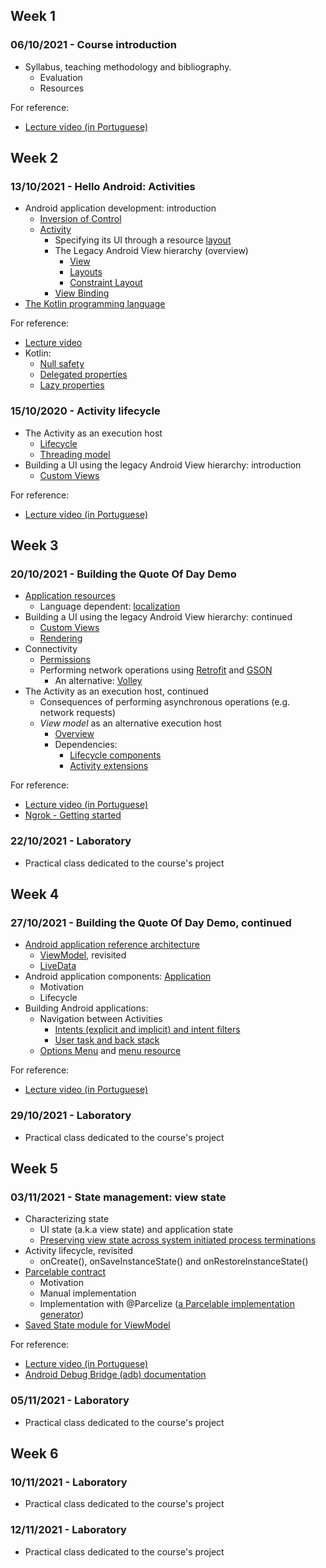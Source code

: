 
## Week 1
### 06/10/2021 - Course introduction
* Syllabus, teaching methodology and bibliography.
  * Evaluation
  * Resources

For reference:
  * [Lecture video (in Portuguese)](https://www.youtube.com/watch?v=4902iEuQSuI&list=PL8XxoCaL3dBj-9DhstfK_krmviLwfN7mX&index=1)
  
## Week 2
### 13/10/2021 - Hello Android: Activities
* Android application development: introduction
  * [Inversion of Control](https://martinfowler.com/bliki/InversionOfControl.html)
  * [Activity](https://developer.android.com/guide/components/activities/intro-activities)
    * Specifying its UI through a resource [layout](https://developer.android.com/guide/topics/resources/layout-resource)
    * The Legacy Android View hierarchy (overview)
      * [View](https://developer.android.com/reference/android/view/View)
      * [Layouts](https://developer.android.com/guide/topics/ui/declaring-layout)
      * [Constraint Layout](https://developer.android.com/training/constraint-layout/)
    * [View Binding](https://developer.android.com/topic/libraries/view-binding)
* [The Kotlin programming language](https://kotlinlang.org/docs/reference/)
  

For reference:
  * [Lecture video](https://www.youtube.com/watch?v=2o3p_yZyYv4&list=PL8XxoCaL3dBj-9DhstfK_krmviLwfN7mX&index=2)
  * Kotlin:
    * [Null safety](https://kotlinlang.org/docs/null-safety.html)
    * [Delegated properties](https://kotlinlang.org/docs/delegated-properties.html)
    * [Lazy properties](https://kotlinlang.org/docs/delegated-properties.html#lazy-properties)

### 15/10/2020 - Activity lifecycle 
* The Activity as an execution host
  * [Lifecycle](https://developer.android.com/guide/components/activities/activity-lifecycle)
  * [Threading model](https://developer.android.com/guide/components/processes-and-threads#Threads)
* Building a UI using the legacy Android View hierarchy: introduction
  * [Custom Views](https://developer.android.com/guide/topics/ui/custom-components)

For reference:
  * [Lecture video (in Portuguese)](https://www.youtube.com/watch?v=kYFLKZwwBWI&list=PL8XxoCaL3dBj-9DhstfK_krmviLwfN7mX&index=3)

## Week 3
### 20/10/2021 - Building the Quote Of Day Demo
* [Application resources](https://developer.android.com/guide/topics/resources/providing-resources)
  * Language dependent: [localization](https://developer.android.com/guide/topics/resources/localization)
* Building a UI using the legacy Android View hierarchy: continued
  * [Custom Views](https://developer.android.com/guide/topics/ui/custom-components)
  * [Rendering](https://developer.android.com/guide/topics/ui/how-android-draws)
* Connectivity
  * [Permissions](https://developer.android.com/training/basics/network-ops/connecting)
  * Performing network operations using [Retrofit](https://square.github.io/retrofit/) and [GSON](https://github.com/google/gson)
    * An alternative: [Volley](https://developer.android.com/training/volley)
* The Activity as an execution host, continued
  * Consequences of performing asynchronous operations (e.g. network requests)
  * _View model_ as an alternative execution host
    * [Overview](https://developer.android.com/topic/libraries/architecture/viewmodel)
    * Dependencies:
      * [Lifecycle components](https://developer.android.com/jetpack/androidx/releases/lifecycle#groovy)
      * [Activity extensions](https://developer.android.com/jetpack/androidx/releases/activity)

For reference:
  * [Lecture video (in Portuguese)](https://www.youtube.com/watch?v=nWJyvz70AZ4&list=PL8XxoCaL3dBj-9DhstfK_krmviLwfN7mX&index=4)
  * [Ngrok - Getting started](https://dashboard.ngrok.com/get-started/setup)

### 22/10/2021 - Laboratory
* Practical class dedicated to the course's project

## Week 4
### 27/10/2021 - Building the Quote Of Day Demo, continued
* [Android application reference architecture](https://developer.android.com/jetpack/guide)
  * [ViewModel](https://developer.android.com/topic/libraries/architecture/viewmodel), revisited
  * [LiveData](https://developer.android.com/topic/libraries/architecture/livedata)
* Android application components: [Application](https://developer.android.com/reference/android/app/Application)
  * Motivation
  * Lifecycle
* Building Android applications:
  * Navigation between Activities
    * [Intents (explicit and implicit) and intent filters](https://developer.android.com/guide/components/intents-filters)
    * [User task and back stack](https://developer.android.com/guide/components/activities/tasks-and-back-stack)
  * [Options Menu](https://developer.android.com/guide/topics/ui/menus#options-menu) and [menu resource](https://developer.android.com/guide/topics/resources/menu-resource)   
  
For reference:
  * [Lecture video (in Portuguese)](https://www.youtube.com/watch?v=zIQU0lzO3I8&list=PL8XxoCaL3dBj-9DhstfK_krmviLwfN7mX&index=5)

### 29/10/2021 - Laboratory
* Practical class dedicated to the course's project

## Week 5
### 03/11/2021 - State management: view state
* Characterizing state
  * UI state (a.k.a view state) and application state
  * [Preserving view state across system initiated process terminations](https://developer.android.com/topic/libraries/architecture/saving-states)
* Activity lifecycle, revisited
  * onCreate(), onSaveInstanceState() and onRestoreInstanceState()
* [Parcelable contract](https://developer.android.com/reference/android/os/Parcelable)
  * Motivation
  * Manual implementation
  * Implementation with @Parcelize ([a Parcelable implementation generator](https://developer.android.com/kotlin/parcelize))
* [Saved State module for ViewModel](https://developer.android.com/topic/libraries/architecture/viewmodel-savedstate)

For reference:
  * [Lecture video (in Portuguese)](https://www.youtube.com/watch?v=G-H-I-0ZP_o&list=PL8XxoCaL3dBj-9DhstfK_krmviLwfN7mX&index=6)
  * [Android Debug Bridge (adb) documentation](https://developer.android.com/studio/command-line/adb)

### 05/11/2021 - Laboratory
* Practical class dedicated to the course's project

## Week 6
### 10/11/2021 - Laboratory
* Practical class dedicated to the course's project

### 12/11/2021 - Laboratory
* Practical class dedicated to the course's project

